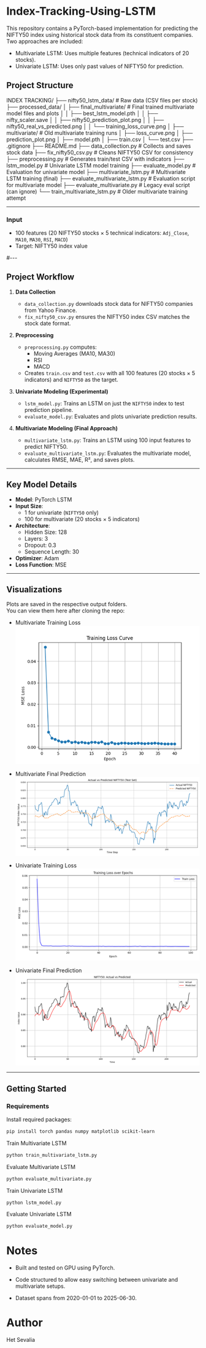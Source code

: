 # Index-Tracking-Using-LSTM

This repository contains a PyTorch-based implementation for predicting the NIFTY50 index using historical stock data from its constituent companies. Two approaches are included:

- Multivariate LSTM: Uses multiple features (technical indicators of 20 stocks).
- Univariate LSTM: Uses only past values of NIFTY50 for prediction.

## Project Structure

INDEX TRACKING/
├── nifty50_lstm_data/ # Raw data (CSV files per stock)
├── processed_data/
│ ├── final_multivariate/ # Final trained multivariate model files and plots
│ │ ├── best_lstm_model.pth
│ │ ├── nifty_scaler.save
│ │ ├── nifty50_prediction_plot.png
│ │ ├── nifty50_real_vs_predicted.png
│ │ └── training_loss_curve.png
│ ├── multivariate/ # Old multivariate training runs
│ ├── loss_curve.png
│ ├── prediction_plot.png
│ ├── model.pth
│ ├── train.csv
│ └── test.csv
├── .gitignore
├── README.md
├── data_collection.py # Collects and saves stock data
├── fix_nifty50_csv.py # Cleans NIFTY50 CSV for consistency
├── preprocessing.py # Generates train/test CSV with indicators
├── lstm_model.py # Univariate LSTM model training
├── evaluate_model.py # Evaluation for univariate model
├── multivariate_lstm.py # Multivariate LSTM training (final)
├── evaluate_multivariate_lstm.py # Evaluation script for multivariate model
├── evaluate_multivariate.py # Legacy eval script (can ignore)
└── train_multivariate_lstm.py # Older multivariate training attempt

---

### Input

- 100 features (20 NIFTY50 stocks × 5 technical indicators: `Adj_Close`, `MA10`, `MA30`, `RSI`, `MACD`)
- Target: NIFTY50 index value

#---

## Project Workflow

1. **Data Collection**

   - `data_collection.py` downloads stock data for NIFTY50 companies from Yahoo Finance.
   - `fix_nifty50_csv.py` ensures the NIFTY50 index CSV matches the stock date format.

2. **Preprocessing**

   - `preprocessing.py` computes:
     - Moving Averages (MA10, MA30)
     - RSI
     - MACD
   - Creates `train.csv` and `test.csv` with all 100 features (20 stocks × 5 indicators) and `NIFTY50` as the target.

3. **Univariate Modeling (Experimental)**

   - `lstm_model.py`: Trains an LSTM on just the `NIFTY50` index to test prediction pipeline.
   - `evaluate_model.py`: Evaluates and plots univariate prediction results.

4. **Multivariate Modeling (Final Approach)**
   - `multivariate_lstm.py`: Trains an LSTM using 100 input features to predict NIFTY50.
   - `evaluate_multivariate_lstm.py`: Evaluates the multivariate model, calculates RMSE, MAE, R², and saves plots.

---

## Key Model Details

- **Model**: PyTorch LSTM
- **Input Size**:
  - 1 for univariate (`NIFTY50` only)
  - 100 for multivariate (20 stocks × 5 indicators)
- **Architecture**:
  - Hidden Size: 128
  - Layers: 3
  - Dropout: 0.3
  - Sequence Length: 30
- **Optimizer**: Adam
- **Loss Function**: MSE

---

## Visualizations

Plots are saved in the respective output folders.  
You can view them here after cloning the repo:

- Multivariate Training Loss  
  ![Training Loss](processed_data/final_multivariate/training_loss_curve.png)

- Multivariate Final Prediction
  ![Prediction](processed_data/final_multivariate/nifty50_prediction_plot.png)

- Univariate Training Loss  
  ![Training Loss](processed_data\loss_curve.png)

- Univariate Final Prediction  
  ![Prediction](processed_data\prediction_plot.png)

---

## Getting Started

### Requirements

Install required packages:

```bash
pip install torch pandas numpy matplotlib scikit-learn
```

Train Multivariate LSTM

```bash
python train_multivariate_lstm.py
```

Evaluate Multivariate LSTM

```bash
python evaluate_multivariate.py
```

Train Univariate LSTM

```bash
python lstm_model.py
```

Evaluate Univariate LSTM

```bash
python evaluate_model.py
```

# Notes

- Built and tested on GPU using PyTorch.

- Code structured to allow easy switching between univariate and multivariate setups.

- Dataset spans from 2020-01-01 to 2025-06-30.

# Author

Het Sevalia
